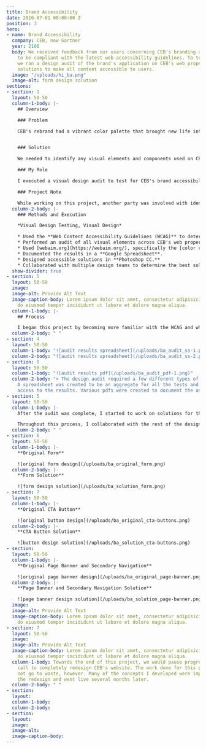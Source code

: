 ```yaml
---
title: Brand Accessibility
date: 2016-07-01 00:00:00 Z
position: 3
hero:
- name: Brand Accessibility
  company: CEB, now Gartner
  year: 2106
  body: We received feedback from our users concerning CEB's branding and how it needed
    to be compliant with the latest web accessibility guidelines. To test for compliance,
    we ran a design audit of the brand's application on CEB's web properties and proposed
    solutions to make all content accessible to users.
  image: "/uploads/hi_ba.png"
  image-alt: form design solution
sections:
- section: 1
  layout: 50-50
  column-1-body: |-
    ## Overview

    ### Problem

    CEB's rebrand had a vibrant color palette that brought new life into its research-driven practice. This color usage, however, did not translate well in web applications and left much of CEB's content inaccessible to users. For instance, many of the interactive elements lacked visual contrast and used unreadable color combinations.


    ### Solution

    We needed to identify any visual elements and components used on CEB's website that were not Level AA compliant according to the [Web Content Accessibility Guidelines (WCAG)](https://www.w3.org/TR/WCAG21/). Items that failed these guidelines, and were critical to user interaction and access to content, would be redesigned to be AA compliant or better.

    ### My Role

    I executed a visual design audit to test for CEB's brand accessibility on the web, documented the results, and proposed design solutions for components found to be inaccessible to users.

    ### Project Note

    While working on this project, another party was involved with identifying accessibility issues in the code on various CEB platforms. Any problems found here could make using assistive technologies, like screen readers, hard or impossible to use while navigating the web.
  column-2-body: |-
    ### Methods and Execution

    *Visual Design Testing, Visual Design*

    * Used the **Web Content Accessibility Guidelines (WCAG)** to determine which rules we needed to follow to identify design issues. Many of these guidelines are in the [perceivable category](https://www.w3.org/TR/WCAG20/#perceivable).
    * Performed an audit of all visual elements across CEB's web properties, which included its global website, event pages, and other microsites.
    * Used [webaim.org](https://webaim.org/), specifically the [color contrast tool](https://webaim.org/resources/contrastchecker/), and various browser extensions to test the visual contrast and color usage on a webpage.
    * Documented the results in a **Google Spreadsheet**.
    * Designed accessible solutions in **Photoshop CC.**
    * Collaborated with multiple design teams to determine the best solution for each failed element and component outlined in the test results.
  show-divider: true
- section: 5
  layout: 50-50
  image: 
  image-alt: Provide Alt Text
  image-caption-body: Lorem ipsum dolor sit amet, consectetur adipisicing elit, sed
    do eiusmod tempor incididunt ut labore et dolore magna aliqua.
  column-1-body: |-
    ## Process

    I began this project by becoming more familiar with the WCAG and what it meant to be compliant with their guidelines. For this particular audit, we had to make sure the visual design of our web elements and components were at least Level AA compliant. Our primary focus was on the contrast, color use, and overall visual clarity of the design. With this in mind, I documented which elements did not pass our audit.
  column-2-body: " "
- section: 4
  layout: 50-50
  column-1-body: "![audit results spreadsheet](/uploads/ba_audit_ss-1.png)"
  column-2-body: "![audit results spreadsheet](/uploads/ba_audit_ss-2.png)"
- section: 8
  layout: 50-50
  column-1-body: "![audit results pdf](/uploads/ba_audit_pdf-1.png)"
  column-2-body: "> The design audit required a few different types of documentation.
    A spreadsheet was created to be an aggregate for all the tests and provide quick
    access to the results. Various pdfs were created to document the assessment details."
- section: 5
  layout: 50-50
  column-1-body: |-
    After the audit was complete, I started to work on solutions for the failed designs. An example of a solution is: when we used a blue font that did not provide enough contrast against a white background, we needed to either make the text darker or change the background color. Most of our problems were related to this particular issue. We also needed to consider how readable text was when placed over an image with specific color overlays.

    Throughout this process, I collaborated with the rest of the design team to determine the best solution for each component. One of the biggest challenges was staying within CEB's established look-and-feel. A prevalent solution was to use a darker color which added weight to the design that was not present before. Working as a team, we picked and iterated on the best options that stayed as true to the brand as possible.
  column-2-body: " "
- section: 6
  layout: 50-50
  column-1-body: |-
    **Original Form**

    ![original form design](/uploads/ba_original_form.png)
  column-2-body: |-
    **Form Solution**

    ![form design solution](/uploads/ba_solution_form.png)
- section: 7
  layout: 50-50
  column-1-body: |-
    **Original CTA Button**

    ![original button design](/uploads/ba_original_cta-buttons.png)
  column-2-body: |-
    **CTA Button Solution**

    ![button design solution](/uploads/ba_solution_cta-buttons.png)
- section: 
  layout: 50-50
  column-1-body: |-
    **Original Page Banner and Secondary Navigation**

    ![original page banner design](/uploads/ba_original_page-banner.png)
  column-2-body: |-
    **Page Banner and Secondary Navigation Solution**

    ![page banner design solution](/uploads/ba_solution_page-banner.png)
  image: 
  image-alt: Provide Alt Text
  image-caption-body: Lorem ipsum dolor sit amet, consectetur adipisicing elit, sed
    do eiusmod tempor incididunt ut labore et dolore magna aliqua.
- section: 7
  layout: 50-50
  image: 
  image-alt: Provide Alt Text
  image-caption-body: Lorem ipsum dolor sit amet, consectetur adipisicing elit, sed
    do eiusmod tempor incididunt ut labore et dolore magna aliqua.
  column-1-body: Towards the end of this project, we would pause progress due to the
    call to completely redesign CEB's website. The work done for this project would
    not go to waste, however. Many of the concepts I developed were implemented in
    the redesign and went live several months later.
  column-2-body: " "
- section: 
  layout: 
  column-1-body: 
  column-2-body: 
- section: 
  layout: 
  image: 
  image-alt: 
  image-caption-body: 
---
```


